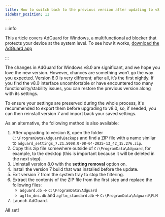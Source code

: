 ```yaml
---
title: How to switch back to the previous version after updating to v8.0
sidebar_position: 11
---
```


:::info

This article covers AdGuard for Windows, a multifunctional ad blocker that protects your device at the system level. To see how it works, [download the AdGuard app](https://agrd.io/download-kb-adblock)

:::

The changes in AdGuard for Windows v8.0 are significant, and we hope you love the new version. However, chances are something won’t go the way you expected. Version 8.0 is very different; after all, it’s the first nightly. If you find the v8.0 interface uncomfortable or have encountered too many functionality/stability issues, you can restore the previous version along with its settings.

To ensure your settings are preserved during the whole process, it's recommended to export them before upgrading to v8.0, so, if needed, you can then reinstall version 7 and import back your saved settings.

As an alternative, the following method is also available:

1. After upgrading to version 8, open the folder `C:\ProgramData\Adguard\Backups` and find a ZIP file with a name similar to `adguard_settings_7.21.5008.0-08-04-2025-13_42_15.276.zip`.
2. Copy this zip file somewhere outside of `C:\ProgramData\Adguard`, for example, to the desktop (this is important because it will be deleted in the next step).
3. Uninstall version 8.0 with the **setting removal** option on.
4. Install the version 7 build that was installed before the update.
5. Exit version 7 from the system tray to stop the filtering.
6. Extract the contents of the ZIP file from the first step and replace the following files:
   - `adguard.db` → `C:\ProgramData\Adguard`
   - `agflm_dns.db` and `agflm_standard.db` → `C:\ProgramData\Adguard\FLM`
7. Launch AdGuard.

All set!
